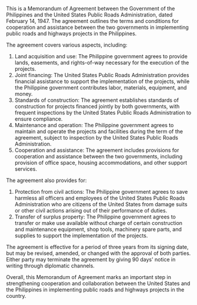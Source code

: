 This is a Memorandum of Agreement between the Government of the Philippines and the United States Public Roads Administration, dated February 14, 1947. The agreement outlines the terms and conditions for cooperation and assistance between the two governments in implementing public roads and highways projects in the Philippines.

The agreement covers various aspects, including:

1. Land acquisition and use: The Philippine government agrees to provide lands, easements, and rights-of-way necessary for the execution of the projects.
2. Joint financing: The United States Public Roads Administration provides financial assistance to support the implementation of the projects, while the Philippine government contributes labor, materials, equipment, and money.
3. Standards of construction: The agreement establishes standards of construction for projects financed jointly by both governments, with frequent inspections by the United States Public Roads Administration to ensure compliance.
4. Maintenance and operation: The Philippine government agrees to maintain and operate the projects and facilities during the term of the agreement, subject to inspection by the United States Public Roads Administration.
5. Cooperation and assistance: The agreement includes provisions for cooperation and assistance between the two governments, including provision of office space, housing accommodations, and other support services.

The agreement also provides for:

1. Protection from civil actions: The Philippine government agrees to save harmless all officers and employees of the United States Public Roads Administration who are citizens of the United States from damage suits or other civil actions arising out of their performance of duties.
2. Transfer of surplus property: The Philippine government agrees to transfer or make use available without charge of certain construction and maintenance equipment, shop tools, machinery spare parts, and supplies to support the implementation of the projects.

The agreement is effective for a period of three years from its signing date, but may be revised, amended, or changed with the approval of both parties. Either party may terminate the agreement by giving 90 days' notice in writing through diplomatic channels.

Overall, this Memorandum of Agreement marks an important step in strengthening cooperation and collaboration between the United States and the Philippines in implementing public roads and highways projects in the country.